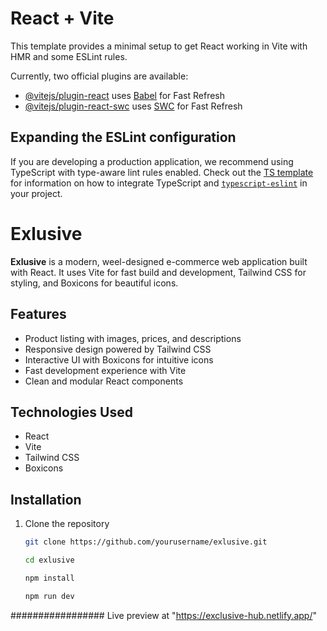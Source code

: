 # React + Vite

This template provides a minimal setup to get React working in Vite with HMR and some ESLint rules.

Currently, two official plugins are available:

- [@vitejs/plugin-react](https://github.com/vitejs/vite-plugin-react/blob/main/packages/plugin-react) uses [Babel](https://babeljs.io/) for Fast Refresh
- [@vitejs/plugin-react-swc](https://github.com/vitejs/vite-plugin-react/blob/main/packages/plugin-react-swc) uses [SWC](https://swc.rs/) for Fast Refresh

## Expanding the ESLint configuration

If you are developing a production application, we recommend using TypeScript with type-aware lint rules enabled. Check out the [TS template](https://github.com/vitejs/vite/tree/main/packages/create-vite/template-react-ts) for information on how to integrate TypeScript and [`typescript-eslint`](https://typescript-eslint.io) in your project.


# Exlusive

**Exlusive** is a modern, weel-designed e-commerce web application built with React. It uses Vite for fast build and development, Tailwind CSS for styling, and Boxicons for beautiful icons.

## Features

- Product listing with images, prices, and descriptions  
- Responsive design powered by Tailwind CSS  
- Interactive UI with Boxicons for intuitive icons  
- Fast development experience with Vite  
- Clean and modular React components  

## Technologies Used

- React  
- Vite  
- Tailwind CSS  
- Boxicons  

## Installation

1. Clone the repository  
   ```bash
   git clone https://github.com/yourusername/exlusive.git

   cd exlusive

   npm install

   npm run dev
#################
Live preview at "https://exclusive-hub.netlify.app/"


